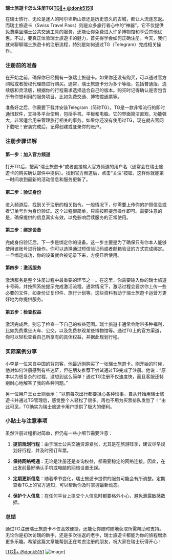**瑞士旅遊卡怎么注册TG[[TG💪+ @donk5151](https://t.me/s/donk5151)]**

在瑞士旅行，无论是迷人的阿尔卑斯山景还是历史悠久的古城，都让人流连忘返。而瑞士旅遊卡（Swiss Travel Pass）则是众多旅行者心中的“神器”。它不仅提供免费乘坐瑞士公共交通工具的服务，还能让你免费进入许多博物馆和享受其他优惠。不过，要真正体验瑞士旅遊卡的魅力，首先得学会如何正确注册。今天，我们就来聊聊瑞士旅遊卡的注册流程，特别是如何通过TG（Telegram）完成相关操作。

### 注册前的准备

在开始之前，确保你已经拥有一张瑞士旅遊卡。如果你还没有购买，可以通过官方网站或者授权代理商进行购买。通常，瑞士旅遊卡分为多个等级，包括普通版、连续版和灵活版，根据你的行程需求选择适合自己的版本。购买时记得确认是否包含所有你想利用的服务项目，比如免费交通、博物馆通票等。

准备好之后，你需要下载并安装Telegram（简称TG）。TG是一款非常流行的即时通讯软件，支持多平台使用，包括手机、平板和电脑。它的界面简洁直观，功能强大，非常适合用来管理旅行相关的事务。如果你还没有使用过TG，现在就去官网下载吧！安装完成后，记得创建或登录你的账户。

### 注册步骤详解

#### 第一步：加入官方频道

打开TG后，搜索“瑞士旅遊卡”或者直接输入官方频道的用户名（通常会在瑞士旅遊卡的购买确认邮件中提供）。找到官方频道后，点击“关注”按钮，这样你就能第一时间收到最新的活动信息和服务更新了。

#### 第二步：验证身份

进入频道后，找到关于注册的相关指令。一般情况下，你需要上传你的护照信息或者订单号作为身份验证。这个过程很简单，只需按照提示操作即可。需要注意的是，确保提供的信息真实有效，以免影响后续服务的正常使用。

#### 第三步：绑定设备

完成身份验证后，下一步是绑定你的设备。这一步主要是为了确保只有你本人能够使用该账号进行操作。你可以选择通过短信验证码或者邮箱验证的方式完成绑定。一旦绑定成功，你的设备就会被记录下来，方便日后使用。

#### 第四步：激活服务

激活服务是整个注册过程中最重要的环节之一。在这里，你需要输入你的瑞士旅遊卡号码，并按照系统提示完成激活流程。通常情况下，激活过程会要求你上传一些必要的文件，如身份证复印件、旅行计划等。这些资料有助于瑞士旅遊卡运营方更好地为你提供服务。

#### 第五步：检查权益

激活完成后，别忘了检查一下自己的权益范围。瑞士旅遊卡通常会附带多种福利，比如免费乘坐火车、公交，以及免费参观某些博物馆等。通过TG上的官方渠道，你可以轻松查看自己所享有的具体权益，并据此规划行程。

### 实际案例分享

小李是一位来自中国的背包客，他最近刚购买了一张瑞士旅遊卡。刚开始的时候，他对如何注册感到有些迷茫，但在朋友推荐下尝试通过TG完成了注册。他说：“原本以为很复杂的过程，没想到这么简单！通过TG注册不仅速度快，而且客服还特别耐心地解答了我的各种问题。”

另一位用户王女士则表示：“以前每次出行都要担心各种琐事，自从开始用瑞士旅遊卡并通过TG管理后，感觉整个人轻松了很多。再也不用为买票排队发愁了！”由此可见，TG确实为瑞士旅遊卡用户提供了极大的便利。

### 小贴士与注意事项

虽然注册过程相对简单，但仍有一些小细节需要注意：

1. **提前规划行程**：由于瑞士公共交通资源紧张，尤其是在旅游旺季，建议尽早规划好行程，并及时预订车票。
   
2. **保持网络畅通**：无论是注册还是查询权益，都需要稳定的网络连接。因此，在出发前最好确认手机或电脑的网络设置无误。

3. **定期更新信息**：随着季节变化，瑞士旅遊卡提供的服务可能会有所调整。定期查看TG上的官方通知，可以帮助你及时掌握最新动态。

4. **保护个人信息**：在任何平台上提交个人信息时都要格外小心，避免泄露敏感数据。

### 总结

通过TG注册瑞士旅遊卡不仅高效便捷，还能让你随时随地获取所需帮助和支持。无论你是初次访瑞的新手，还是多次往返的老手，瑞士旅遊卡都能为你的旅程增添更多乐趣。希望这篇文章能帮到正在考虑注册的朋友，祝大家在瑞士玩得开心！

[[TG💪+ @donk5151](https://t.me/s/donk5151) ![Image](https://i.postimg.cc/rwNCRYN7/Snipaste-2025-04-30-17-27-05.png)]